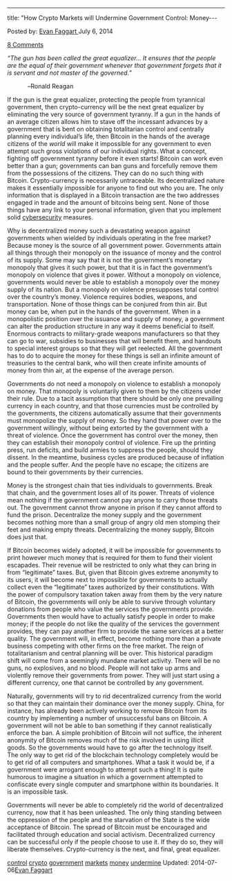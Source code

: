 ---
title: "How Crypto Markets will Undermine Government Control: Money---

<article class="post-listing post-6202 post type-post status-publish format-standard has-post-thumbnail hentry  tag-control tag-crypto tag-government tag-money tag-undermine">
Posted by: <a href="https://www.deepdotweb.com/author/evanfaggart/" title="">Evan Faggart </a></span>
<span>July 6, 2014</span>
    
<a href="/2014/07/06/crypto-markets-will-undermine-government-control-money/#comments">8 Comments</a></span>
</p>
<div class="clear"></div>
<div class="entry">
<p><em>“The gun has been called the great equalizer</em><em>… It ensures that the people are the equal of their government whenever that government forgets that it is servant and not master of the governed.”</em></p>
<p><em>            &#8211;</em>Ronald Reagan</p>
<p>If the gun is the great equalizer, protecting the people from tyrannical government, then crypto-currency will be the next great equalizer by eliminating the very source of government tyranny. If a gun in the hands of an average citizen allows him to stave off the incessant advances by a government that is bent on obtaining totalitarian control and centrally planning every individual&#8217;s life, then Bitcoin in the hands of the average citizens of the <em>world</em> will make it impossible for any government to even attempt such gross violations of our individual rights. What a concept, fighting off government tyranny before it even starts! Bitcoin can work even better than a gun; governments can ban guns and forcefully remove them from the possessions of the citizens. They can do no such thing with Bitcoin. Crypto-currency is necessarily untraceable. Its decentralized nature makes it essentially impossible for anyone to find out who you are. The only information that is displayed in a Bitcoin transaction are the two addresses engaged in trade and the amount of bitcoins being sent. None of those things have any link to your personal information, given that you implement solid <a href="http://www.deepdotweb.com/security-tutorials/">cybersecurity</a> measures.</p>
<p>Why is decentralized money such a devastating weapon against governments when wielded by individuals operating in the free market? Because money is the source of all government power. Governments attain all things through their monopoly on the issuance of money and the control of its supply. Some may say that it is not the government&#8217;s monetary monopoly that gives it such power, but that it is in fact the government&#8217;s monopoly on violence that gives it power. Without a monopoly on violence, governments would never be able to establish a monopoly over the money supply of its nation. But a monopoly on violence presupposes total control over the country&#8217;s money. Violence requires bodies, weapons, and transportation. None of those things can be conjured from thin air. But money can be, when put in the hands of the government. When in a monopolistic position over the issuance and supply of money, a government can alter the production structure in any way it deems beneficial to itself. Enormous contracts to military-grade weapons manufacturers so that they can go to war, subsidies to businesses that will benefit them, and handouts to special interest groups so that they will get reelected. All the government has to do to acquire the money for these things is sell an infinite amount of treasuries to the central bank, who will then create infinite amounts of money from thin air, at the expense of the average person.</p>
<p>Governments do not need a monopoly on violence to establish a monopoly on money. That monopoly is voluntarily given to them by the citizens under their rule. Due to a tacit assumption that there should be only one prevailing currency in each country, and that those currencies must be controlled by the governments, the citizens automatically assume that their governments must monopolize the supply of money. So they hand that power over to the government willingly, without being extorted by the government with a threat of violence. Once the government has control over the money, then they can establish their monopoly control of violence. Fire up the printing press, run deficits, and build armies to suppress the people, should they dissent. In the meantime, business cycles are produced because of inflation and the people suffer. And the people have no escape; the citizens are bound to their governments by their currencies.</p>
<p>Money is the strongest chain that ties individuals to governments. Break that chain, and the government loses all of its power. Threats of violence mean nothing if the government cannot pay anyone to carry those threats out. The government cannot throw anyone in prison if they cannot afford to fund the prison. Decentralize the money supply and the government becomes nothing more than a small group of angry old men stomping their feet and making empty threats. Decentralizing the money supply, Bitcoin does just that.</p>
<p>If Bitcoin becomes widely adopted, it will be impossible for governments to print however much money that is required for them to fund their violent escapades. Their revenue will be restricted to only what they can bring in from “legitimate” taxes. But, given that Bitcoin gives extreme anonymity to its users, it will become next to impossible for governments to actually collect even the “legitimate” taxes authorized by their constitutions. With the power of compulsory taxation taken away from them by the very nature of Bitcoin, the governments will only be able to survive through voluntary donations from people who value the services the governments provide. Governments then would have to actually satisfy people in order to make money; if the people do not like the quality of the services the government provides, they can pay another firm to provide the same services at a better quality. The government will, in effect, become nothing more than a private business competing with other firms on the free market. The reign of totalitarianism and central planning will be over. This historical paradigm shift will come from a seemingly mundane market activity. There will be no guns, no explosives, and no blood. People will not take up arms and violently remove their governments from power. They will just start using a different currency, one that cannot be controlled by any government.</p>
<p>Naturally, governments will try to rid decentralized currency from the world so that they can maintain their dominance over the money supply. China, for instance, has already been actively working to remove Bitcoin from its country by implementing a number of unsuccessful bans on Bitcoin. A government will not be able to ban something if they cannot realistically enforce the ban. A simple prohibition of Bitcoin will not suffice, the inherent anonymity of Bitcoin removes much of the risk involved in using illicit goods. So the governments would have to go after the technology itself. The only way to get rid of the blockchain technology completely would be to get rid of all computers and smartphones. What a task it would be, if a government were arrogant enough to attempt such a thing! It is quite humorous to imagine a situation in which a government attempted to confiscate every single computer and smartphone within its boundaries. It is an impossible task.</p>
<p>Governments will never be able to completely rid the world of decentralized currency, now that it has been unleashed. The only thing standing between the oppression of the people and the starvation of the State is the wide acceptance of Bitcoin. The spread of Bitcoin must be encouraged and facilitated through education and social activism. Decentralized currency can be successful only if the people choose to use it. If they do so, they will liberate themselves. Crypto-currency is the next, and final, great equalizer.</p>
</div>
<a href="https://www.deepdotweb.com/tag/control/" rel="tag">control</a> <a href="https://www.deepdotweb.com/tag/crypto/" rel="tag">crypto</a> <a href="https://www.deepdotweb.com/tag/government/" rel="tag">government</a> <a href="https://www.deepdotweb.com/tag/markets/" rel="tag">markets</a> <a href="https://www.deepdotweb.com/tag/money/" rel="tag">money</a> <a href="https://www.deepdotweb.com/tag/undermine/" rel="tag">undermine</a></span> 
Updated: 2014-07-06<a href="https://www.deepdotweb.com/author/evanfaggart/" title="Posts by Evan Faggart" rel="author">Evan Faggart</a></strong></div>
    
